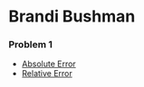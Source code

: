# Brandi Bushman
### Problem 1  
  * [Absolute Error](https://github.com/brandibushman/Math-4610-USU-Keobbe/blob/master/Software%20Manual%20Folder.md/Absolute%20Error.md)
  * [Relative Error](https://github.com/brandibushman/Math-4610-USU-Keobbe/blob/master/Software%20Manual%20Folder/Relative%20Error.md)
